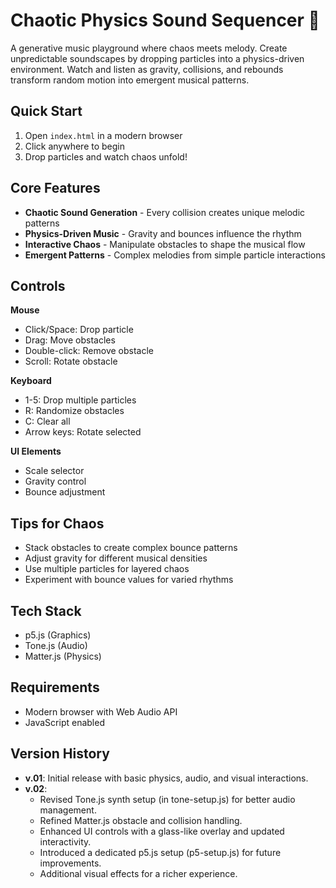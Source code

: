 # Chaotic Physics Sound Sequencer 🎵

A generative music playground where chaos meets melody. Create unpredictable soundscapes by dropping particles into a physics-driven environment. Watch and listen as gravity, collisions, and rebounds transform random motion into emergent musical patterns.

## Quick Start
1. Open `index.html` in a modern browser
2. Click anywhere to begin
3. Drop particles and watch chaos unfold!

## Core Features
- **Chaotic Sound Generation** - Every collision creates unique melodic patterns
- **Physics-Driven Music** - Gravity and bounces influence the rhythm
- **Interactive Chaos** - Manipulate obstacles to shape the musical flow
- **Emergent Patterns** - Complex melodies from simple particle interactions

## Controls

**Mouse**
- Click/Space: Drop particle
- Drag: Move obstacles
- Double-click: Remove obstacle
- Scroll: Rotate obstacle

**Keyboard**
- 1-5: Drop multiple particles
- R: Randomize obstacles
- C: Clear all
- Arrow keys: Rotate selected

**UI Elements**
- Scale selector
- Gravity control
- Bounce adjustment

## Tips for Chaos
- Stack obstacles to create complex bounce patterns
- Adjust gravity for different musical densities
- Use multiple particles for layered chaos
- Experiment with bounce values for varied rhythms

## Tech Stack
- p5.js (Graphics)
- Tone.js (Audio)
- Matter.js (Physics)

## Requirements
- Modern browser with Web Audio API
- JavaScript enabled

## Version History
- **v.01**: Initial release with basic physics, audio, and visual interactions.
- **v.02**: 
  - Revised Tone.js synth setup (in tone-setup.js) for better audio management.
  - Refined Matter.js obstacle and collision handling.
  - Enhanced UI controls with a glass-like overlay and updated interactivity.
  - Introduced a dedicated p5.js setup (p5-setup.js) for future improvements.
  - Additional visual effects for a richer experience.